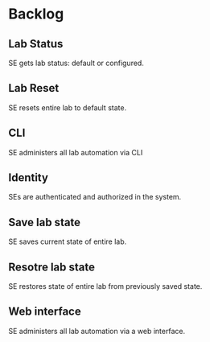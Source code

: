 # Backlog

## Lab Status
SE gets lab status: default or configured.

## Lab Reset
SE resets entire lab to default state.

## CLI
SE administers all lab automation via CLI

## Identity
SEs are authenticated and authorized in the system.

## Save lab state
SE saves current state of entire lab.

## Resotre lab state
SE restores state of entire lab from previously saved state.

## Web interface
SE administers all lab automation via a web interface.